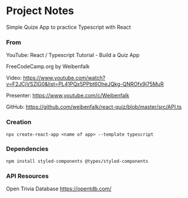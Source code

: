 # Project Notes

Simple Quize App to practice Typescript with React

### From

YouTube: React / Typescript Tutorial - Build a Quiz
App

FreeCodeCamp.org
by Weibenfalk

Video:
https://www.youtube.com/watch?v=F2JCjVSZlG0&list=PL41PQx5PPbt6OheJQkg-QNROfx9j75MuR

Presenter:
https://www.youtube.com/c/Weibenfalk

GitHub:
https://github.com/weibenfalk/react-quiz/blob/master/src/API.ts

### Creation

```
npx create-react-app <name of app> --template typescript
```

### Dependencies

```
npm install styled-components @types/styled-components
```

### API Resources

Open Trivia Database
https://opentdb.com/
